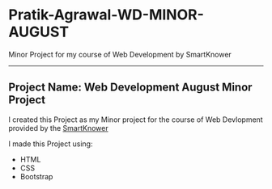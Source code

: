# Pratik-Agrawal-WD-MINOR-AUGUST
Minor Project for my course of Web Development by SmartKnower
<hr>

## Project Name: Web Development August Minor Project

I created this Project as my Minor project for the course of Web Devlopment provided by the <a href="https://www.smartknower.com/"> SmartKnower </a>

I made this Project using:
- HTML
- CSS
- Bootstrap
